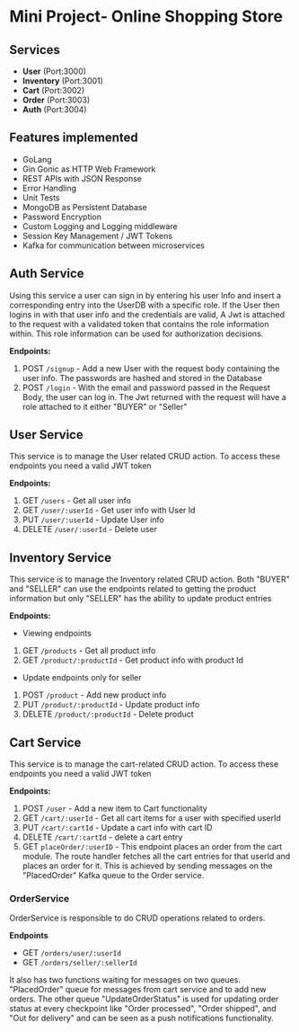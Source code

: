 # Mini Project- Online Shopping Store

## Services

- **User** (Port:3000)
- **Inventory** (Port:3001)
- **Cart** (Port:3002)
- **Order** (Port:3003)
- **Auth** (Port:3004)





## Features implemented
- GoLang
- Gin Gonic as HTTP Web Framework
- REST APIs with JSON Response 
- Error Handling
- Unit Tests
- MongoDB as Persistent Database
- Password Encryption
- Custom Logging and Logging middleware
- Session Key Management / JWT Tokens
- Kafka for communication between microservices



## Auth Service

Using this service a user can sign in by entering his user Info and insert a corresponding entry into the UserDB with a specific role. If the User then logins in with that user info and the credentials are valid, A Jwt is attached to the request with a validated token that contains the role information within. This role information can be used for authorization decisions.

**Endpoints:**

1. POST `/signup` - Add a new User with the request body containing the user info. The passwords are hashed and stored in the Database
2. POST `/login` - With the email and password passed in the Request Body, the user can log in. The Jwt returned with the request will have a role attached to it either "BUYER" or "Seller"

## User Service
This service is to manage the User related CRUD action. To access these endpoints you need a valid JWT token

**Endpoints:**

1. GET `/users` - Get all user info
2. GET `/user/:userId` - Get user info with User Id 
3. PUT `/user/:userId` - Update User info
4. DELETE `/user/:userId` - Delete user 

## Inventory Service
This service is to manage the Inventory related CRUD action.
Both "BUYER" and "SELLER" can use the endpoints related to getting the product information but only "SELLER" has the ability to update product entries

**Endpoints:**

- Viewing endpoints 
1. GET `/products` - Get all product info
2. GET `/product/:productId` - Get product info with product Id 

- Update endpoints only for seller 
1. POST `/product` - Add new product info
2. PUT `/product/:productId` - Update product info
3. DELETE `/product/:productId` - Delete product

## Cart Service
This service is to manage the cart-related CRUD action. To access these endpoints you need a valid JWT token 

**Endpoints:**

1. POST `/user` - Add a new item to Cart functionality
2. GET `/cart/:userId` - Get all cart items for a user with specified userId
3. PUT `/cart/:cartId` - Update a cart info with cart ID
4. DELETE `/cart/:cartId` - delete a cart entry
5. GET `placeOrder/:userID` - This endpoint places an order from the cart module. The route handler fetches all the cart entries for that userId and places an order for it. This is achieved by sending messages on the "PlacedOrder" Kafka queue to the Order service.

### OrderService
OrderService is responsible to do CRUD operations related to orders.

**Endpoints**
- GET `/orders/user/:userId`
- GET `/orders/seller/:sellerId`

It also has two functions waiting for messages on two queues. "PlacedOrder" queue for messages from cart service and to add new orders. The other queue "UpdateOrderStatus" is used for updating order status at every checkpoint like "Order processed", "Order shipped", and "Out for delivery" and can be seen as a push notifications functionality.

